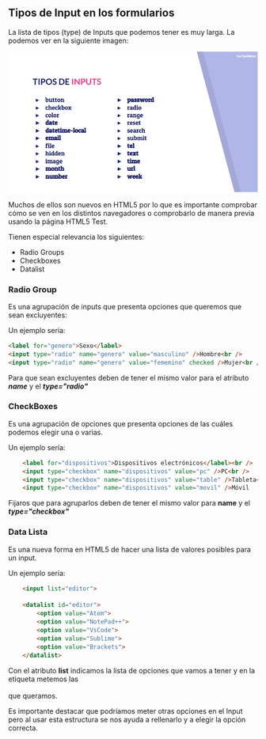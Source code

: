 ## Tipos de Input en los formularios

La lista de tipos (type) de Inputs que podemos tener es muy larga. La podemos ver en la siguiente imagen:

![Tipos de inputs](./img/tipos.png)

Muchos de ellos son nuevos en HTML5 por lo que es importante comprobar cómo se ven en los distintos navegadores o comprobarlo de manera previa usando la página HTML5 Test.

Tienen especial relevancia los siguientes:

- Radio Groups
- Checkboxes
- Datalist

### Radio Group

Es una agrupación de inputs que presenta opciones que queremos que sean excluyentes:

Un ejemplo sería:

```html
<label for="genero">Sexo</label>
<input type="radio" name="genero" value="masculino" />Hombre<br />
<input type="radio" name="genero" value="fememino" checked />Mujer<br />
```

Para que sean excluyentes deben de tener el mismo valor para el atributo **_name_** y el **_type="radio"_**

### CheckBoxes

Es una agrupación de opciones que presenta opciones de las cuáles podemos elegir una o varias.

Un ejemplo sería:

```html
    <label for="dispositivos">Dispositivos electrónicos</label><br />
    <input type="checkbox" name="dispositivos" value="pc" />PC<br />
    <input type="checkbox" name="dispositivos" value="table" />Tableta<br />
    <input type="checkbox" name="dispositivos" value="movil" />Móvil
```

Fijaros que para agruparlos deben de tener el mismo valor para **name** y el **_type="checkbox"_**

### Data Lista

Es una nueva forma en HTML5 de hacer una lista de valores posibles para un input.

Un ejemplo sería:

```html
    <input list="editor">

    <datalist id="editor">
        <option value="Atom">
        <option value="NotePad++">
        <option value="VsCode">
        <option value="Sublime">
        <option value="Brackets">
    </datalist>
```

Con el atributo **list** indicamos la lista de opciones que vamos a tener y en la etiqueta **<datalist>** metemos las **<option>** que queramos.

Es importante destacar que podríamos meter otras opciones en el Input pero al usar esta estructura se nos ayuda a rellenarlo y a elegir la opción correcta.
